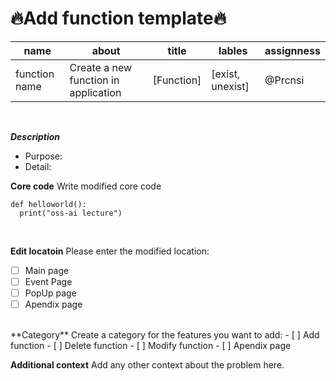 # :fire:Add function template:fire:

| name | about | title | lables | assignness |
|----------|----------|----------|----------|----------|
|  function name | Create a new function in application | [Function] | [exist, unexist] | @Prcnsi |
</br>


_**Description**_
 - Purpose:
 - Detail: 

**Core code**
Write modified core code
```
def helloworld():
  print("oss-ai lecture")
```
</br>

**Edit locatoin**
Please enter the modified location:
- [ ] Main page 
- [ ] Event Page
- [ ] PopUp page
- [ ] Apendix page
</br>
**Category**
Create a category for the features you want to add:
- [ ] Add function
- [ ] Delete function
- [ ] Modify function 
- [ ] Apendix page

**Additional context**
Add any other context about the problem here.
